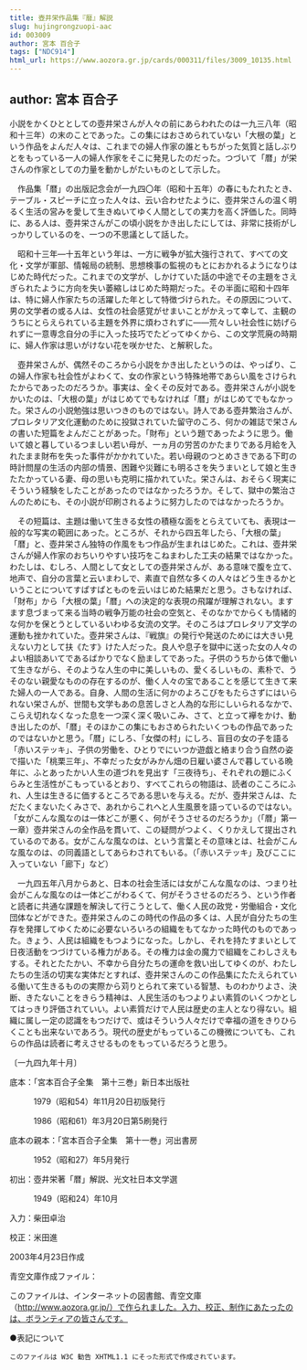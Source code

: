 ```yaml
---
title: 壺井栄作品集『暦』解説
slug: hujingrongzuopi-aac
id: 003009
author: 宮本 百合子
tags: ["NDC914"]
html_url: https://www.aozora.gr.jp/cards/000311/files/3009_10135.html
---
```


## author: 宮本 百合子

小説をかくひととしての壺井栄さんが人々の前にあらわれたのは一九三八年（昭和十三年）の末のことであった。この集にはおさめられていない「大根の葉」という作品をよんだ人々は、これまでの婦人作家の誰ともちがった気質と話しぶりとをもっている一人の婦人作家をそこに発見したのだった。つづいて「暦」が栄さんの作家としての力量を動かしがたいものとして示した。

　作品集「暦」の出版記念会が一九四〇年（昭和十五年）の春にもたれたとき、テーブル・スピーチに立った人々は、云い合わせたように、壺井栄さんの温く明るく生活の営みを愛して生きぬいてゆく人間としての実力を高く評価した。同時に、ある人は、壺井栄さんがこの頃小説をかき出したにしては、非常に技術がしっかりしているのを、一つの不思議として話した。

　昭和十三年―十五年という年は、一方に戦争が拡大強行されて、すべての文化・文学が軍部、情報局の統制、思想検事の監視のもとにおかれるようになりはじめた時代だった。これまでの文学が、しかけていた話の中途でその主題をさえぎられたように方向を失い萎縮しはじめた時期だった。その半面に昭和十四年は、特に婦人作家たちの活躍した年として特徴づけられた。その原因について、男の文学者の或る人は、女性の社会感覚がせまいことがかえって幸して、主観のうちにとらえられている主題を外界に煩わされずに――荒々しい社会性に妨げられずに一意専念自分の手に入った技巧でたどってゆくから、この文学荒廃の時期に、婦人作家は思いがけない花を咲かせた、と解釈した。

　壺井栄さんが、偶然そのころから小説をかき出したというのは、やっぱり、この婦人作家も社会性がよわくて、女の作家という特殊地帯であらい風をさけられたからであったのだろうか。事実は、全くその反対である。壺井栄さんが小説をかいたのは、「大根の葉」がはじめてでもなければ「暦」がはじめてでもなかった。栄さんの小説勉強は思いつきのものではない。詩人である壺井繁治さんが、プロレタリア文化運動のために投獄されていた留守のころ、何かの雑誌で栄さんの書いた短篇をよんだことがあった。「財布」という題であったように思う。働いて娘と暮しているつましい若い母が、一ヵ月の労苦のかたまりである月給を入れたまま財布を失った事件がかかれていた。若い母親のつとめさきである下町の時計問屋の生活の内部の情景、困難や災難にも明るさを失うまいとして娘と生きたたかっている妻、母の思いも克明に描かれていた。栄さんは、おそらく現実にそういう経験をしたことがあったのではなかったろうか。そして、獄中の繁治さんのためにも、その小説が印刷されるように努力したのではなかったろうか。

　その短篇は、主題は働いて生きる女性の積極な面をとらえていても、表現は一般的な写実の範囲にあった。ところが、それから四五年したら、「大根の葉」「暦」と、壺井栄さん独特の作風をもつ作品が生まれはじめた。これは、壺井栄さんが婦人作家のおちいりやすい技巧をこねまわした工夫の結果ではなかった。わたしは、むしろ、人間として女としての壺井栄さんが、ある意味で腹を立て、地声で、自分の言葉と云いまわしで、素直で自然な多くの人々はどう生きるかということについてすぱすぱとものを云いはじめた結果だと思う。さもなければ、「財布」から「大根の葉」「暦」への決定的な表現の飛躍が理解されない。ますます息づまって来る当時の戦争万能の社会の空気と、そのなかでからくも情緒的な何かを保とうとしているいわゆる女流の文学。そのころはプロレタリア文学の運動も挫かれていた。壺井栄さんは、『戦旗』の発行や発送のためには大きい見えない力として扶《たす》けた人だった。良人や息子を獄中に送った女の人々のよい相談あいてであるばかりでなく励ましてであった。子供のうちから体で働いて生きながら、そのような人生の中に美しいもの、愛くるしいもの、素朴で、うそのない親愛なものの存在するのが、働く人々の宝であることを感じて生きて来た婦人の一人である。自身、人間の生活に何かのよろこびをもたらさずにはいられない栄さんが、世間も文学もあの息苦しさと人為的な形にしいられるなかで、こらえ切れなくなった息を一つ深く深く吸いこみ、さて、と立って襷をかけ、動き出したのが、「暦」そのほかこの集にもおさめられたいくつもの作品であったのではないかと思う。「暦」にしろ、「女傑の村」にしろ、盲目の女の子を語る「赤いステッキ」、子供の労働を、ひとりでにいつか遊戯と絡まり合う自然の姿で描いた「桃栗三年」、不幸だった女がみかん畑の日雇い婆さんで暮している晩年に、ふとあったかい人生の道づれを見出す「三夜待ち」、それぞれの題にふくらみと生活性がこもっているとおり、すべてこれらの物語は、読者のこころにふれ、人生は生きるに価するところである思いを与える。だが、壺井栄さんは、ただたくまないたくみさで、あれからこれへと人生風景を語っているのではない。「女がこんな風なのは一体どこが悪く、何がそうさせるのだろうか」（「暦」第一一章）壺井栄さんの全作品を貫いて、この疑問がつよく、くりかえして提出されているのである。女がこんな風なのは、という言葉とその意味とは、社会がこんな風なのは、の同義語としてあらわされてもいる。（「赤いステッキ」及びここに入っていない「廊下」など）

　一九四五年八月からあと、日本の社会生活には女がこんな風なのは、つまり社会がこんな風なのは一体どこがわるくて、何がそうさせるのだろう、という作者と読者に共通な課題を解決して行こうとして、働く人民の政党・労働組合・文化団体などができた。壺井栄さんのこの時代の作品の多くは、人民が自分たちの生存を発揮してゆくために必要ないろいろの組織をもてなかった時代のものであった。きょう、人民は組織をもつようになった。しかし、それを持たすまいとして日夜活動をつづけている権力がある。その権力は金の魔力で組織をこわしさえもする。それとたたかい、不幸から自分たちの運命を救い出してゆくのが、わたしたちの生活の切実な実体だとすれば、壺井栄さんのこの作品集にたたえられている働いて生きるものの実際から苅りとられて来ている智慧、ものわかりよさ、決断、きたないことをきらう精神は、人民生活のもつよりよい素質のいくつかとしてはっきり評価されていい。よい素質だけで人民は歴史の主人となり得ない。組織に属し一定の認識をもつだけで、或はそういう人々だけで幸福の道をきりひらくことも出来ないであろう。現代の歴史がもっているこの機微についても、これらの作品は読者に考えさせるものをもっているだろうと思う。

〔一九四九年十月〕













底本：「宮本百合子全集　第十三巻」新日本出版社


　　　1979（昭和54）年11月20日初版発行

　　　1986（昭和61）年3月20日第5刷発行

底本の親本：「宮本百合子全集　第十一巻」河出書房

　　　1952（昭和27）年5月発行

初出：壺井栄著「暦」解説、光文社日本文学選

　　　1949（昭和24）年10月

入力：柴田卓治

校正：米田進

2003年4月23日作成

青空文庫作成ファイル：

このファイルは、インターネットの図書館、青空文庫（http://www.aozora.gr.jp/）で作られました。入力、校正、制作にあたったのは、ボランティアの皆さんです。











●表記について


	このファイルは W3C 勧告 XHTML1.1 にそった形式で作成されています。